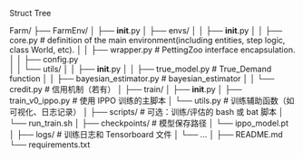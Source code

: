 Struct Tree

Farm/
├── FarmEnv/
│   ├── __init__.py
│   ├── envs/
│   │   ├── __init__.py
│   │   ├── core.py              # definition of the main environment(including entities, step logic, class World, etc).
│   │   ├── wrapper.py           # PettingZoo interface encapsulation.
│   │   ├── config.py            
│   │   └── utils/
│   │       ├── __init__.py
│   │       ├── true_model.py    # True_Demand function
│   │       ├── bayesian_estimator.py  # bayesian_estimator
│   │       └── credit.py        # 信用机制（若有）
│
├── train/
│   ├── __init__.py
│   ├── train_v0_ippo.py         # 使用 IPPO 训练的主脚本
│   └── utils.py                 # 训练辅助函数（如可视化、日志记录）
│
├── scripts/                     # 可选：训练/评估的 bash 或 bat 脚本
│   └── run_train.sh
│
├── checkpoints/                # 模型保存路径
│   └── ippo_model.pt
│
├── logs/                       # 训练日志和 Tensorboard 文件
│   └── ...
│
├── README.md
└── requirements.txt
